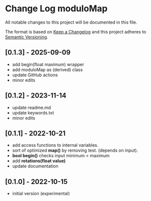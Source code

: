 # Change Log moduloMap

All notable changes to this project will be documented in this file.

The format is based on [Keep a Changelog](http://keepachangelog.com/)
and this project adheres to [Semantic Versioning](http://semver.org/).


## [0.1.3] - 2025-09-09
- add begin(float maximum) wrapper
- add moduloMap as (derived) class
- update GitHub actions
- minor edits

## [0.1.2] - 2023-11-14
- update readme.md
- update keywords.txt
- minor edits

## [0.1.1] - 2022-10-21
- add access functions to internal variables.
- sort of optimized **map()** by removing test.
  (depends on input).
- **bool begin()** checks input minimum < maximum
- add **rotations(float value)** 
- update documentation

## [0.1.0] - 2022-10-15
- initial version (experimental)


